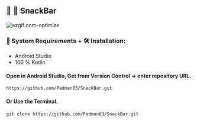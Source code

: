 ## 🤖 📱 SnackBar

![ezgif com-optimize](https://user-images.githubusercontent.com/45048950/91664632-28da4f80-eb23-11ea-88c5-defe8ee48012.gif)

### 🧰 System Requirements +  🛠️ Installation: 

* Android Studio
* 100 % Kotlin

#### Open in Android Studio, Get from Version Control -> enter repository URL.

```
https://github.com/Padman83/SnackBar.git
```

#### Or Use the Terminal.

```
git clone https://github.com/Padman83/SnackBar.git

